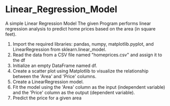 # Linear_Regression_Model
A simple Linear Regression Model
The given Program performs linear regression analysis to predict home prices based on the area (in square feet). 
1.	Import the required libraries: pandas, numpy, matplotlib.pyplot, and LinearRegression from sklearn.linear_model.
2.	Read the data from a CSV file named "homeprices.csv" and assign it to the df 
3.	Initialize an empty DataFrame named df.
4.	Create a scatter plot using Matplotlib to visualize the relationship between the 'Area' and 'Price' columns.
5.	Create a LinearRegression model.
6.	Fit the model using the 'Area' column as the input (independent variable) and the 'Price' column as the output (dependent variable). 
7.	Predict the price for a given area
